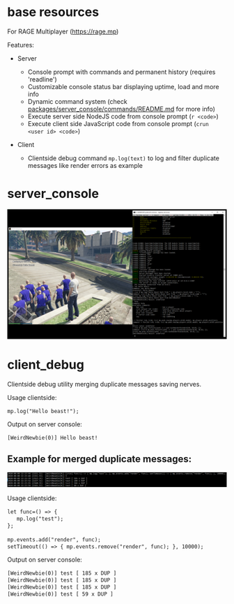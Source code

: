 # base resources
For RAGE Multiplayer (https://rage.mp)

Features:
- Server
   - Console prompt with commands and permanent history (requires 'readline')
   - Customizable console status bar displaying uptime, load and more info
   - Dynamic command system (check [packages/server_console/commands/README.md](packages/server_console/commands/README.md) for more info)
   - Execute server side NodeJS code from console prompt (`r <code>`)
   - Execute client side JavaScript code from console prompt (`crun <user id> <code>`)

- Client
   - Clientside debug command `mp.log(text)` to log and filter duplicate messages like render errors as example

# server_console
![alt text](example_base.png)

# client_debug
Clientside debug utility merging duplicate messages saving nerves.

Usage clientside:
```JS
mp.log("Hello beast!");
```

Output on server console:
```
[WeirdNewbie(0)] Hello beast!
```

## Example for merged duplicate messages:
![alt text](example_clientlogger.png)

Usage clientside:
```JS
let func=() => {
   mp.log("test");
};

mp.events.add("render", func);
setTimeout(() => { mp.events.remove("render", func); }, 10000);
```

Output on server console:
```
[WeirdNewbie(0)] test [ 185 x DUP ]
[WeirdNewbie(0)] test [ 185 x DUP ]
[WeirdNewbie(0)] test [ 185 x DUP ]
[WeirdNewbie(0)] test [ 59 x DUP ]
```
